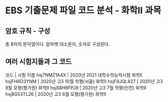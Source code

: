 # EBS 기출문제 파일 코드 분석 - 화학Ⅱ 과목
## 암호 규칙 - 구성
총 8자의 문자열이다.
알파벳 대소문자, 숫자로 구성된다.
## 여러 시험지들과 그 코드
코드      	| 시험 이름
hsj7NMZ1A4X	| 2020년 2021 대학수학능력시험 화학Ⅱ
hsjFH6D3YNM	| 2020년 고3 10월 학평(서울) 화학Ⅱ
hsjF9JQL827	| 2020년 고3 9월 모평(평가원) 화학Ⅱ
hsjS8H6FPJ9	| 2020년 고3 7월 학평(인천) 화학Ⅱ
hsj8G53TL26	| 2020년 고3 6월 모평(평가원) 화학Ⅱ

